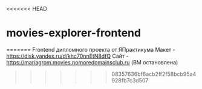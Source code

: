 <<<<<<< HEAD
# movies-explorer-frontend
=======
Frontend дипломного проекта от ЯПрактикума
Макет - https://disk.yandex.ru/d/khc70nnEtN8dfQ
Сайт - https://mariagrom.movies.nomoredomainsclub.ru (ВМ остановлена)
>>>>>>> 08357636bf6acb2ff2f58bcb95a4928fb7c3d507
